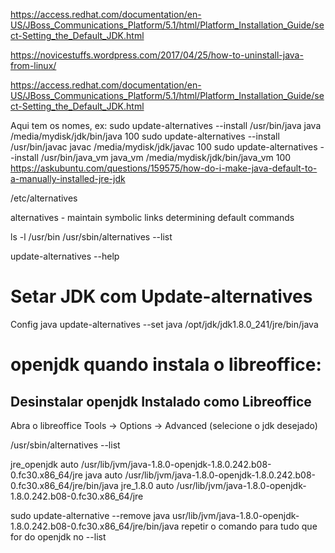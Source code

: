 
https://access.redhat.com/documentation/en-US/JBoss_Communications_Platform/5.1/html/Platform_Installation_Guide/sect-Setting_the_Default_JDK.html

https://novicestuffs.wordpress.com/2017/04/25/how-to-uninstall-java-from-linux/

https://access.redhat.com/documentation/en-US/JBoss_Communications_Platform/5.1/html/Platform_Installation_Guide/sect-Setting_the_Default_JDK.html

Aqui tem os nomes, ex:
sudo update-alternatives --install /usr/bin/java java /media/mydisk/jdk/bin/java 100
sudo update-alternatives --install /usr/bin/javac javac /media/mydisk/jdk/javac 100
sudo update-alternatives --install /usr/bin/java_vm java_vm /media/mydisk/jdk/bin/java_vm 100
https://askubuntu.com/questions/159575/how-do-i-make-java-default-to-a-manually-installed-jre-jdk


/etc/alternatives

alternatives - maintain symbolic links determining default commands

ls -l /usr/bin
/usr/sbin/alternatives --list


update-alternatives --help

# Setar JDK com Update-alternatives
Config java
update-alternatives --set java /opt/jdk/jdk1.8.0_241/jre/bin/java



# openjdk quando instala o libreoffice:

## Desinstalar openjdk Instalado como Libreoffice

Abra o libreoffice
Tools -> Options -> Advanced (selecione o jdk desejado)

/usr/sbin/alternatives --list

jre_openjdk           	auto  	/usr/lib/jvm/java-1.8.0-openjdk-1.8.0.242.b08-0.fc30.x86_64/jre
java                  	auto  	/usr/lib/jvm/java-1.8.0-openjdk-1.8.0.242.b08-0.fc30.x86_64/jre/bin/java
jre_1.8.0             	auto  	/usr/lib/jvm/java-1.8.0-openjdk-1.8.0.242.b08-0.fc30.x86_64/jre


sudo update-alternative --remove java usr/lib/jvm/java-1.8.0-openjdk-1.8.0.242.b08-0.fc30.x86_64/jre/bin/java
repetir o comando para tudo que for do openjdk no --list